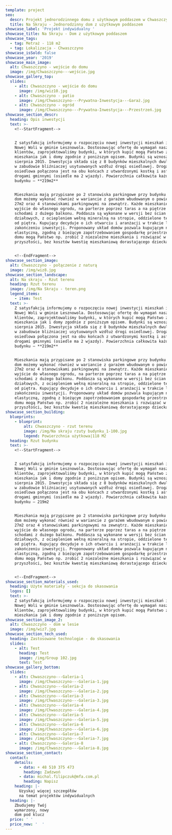 ```yaml
---
template: project
seo:
  descr: Projekt jednorodzinnego domu z użytkowym poddaszem w Chwaszczynie
  title: Na Skraju - Jednorodzinny dom z użytkowym poddaszem
showcase_label: 'Projekt indywidualny '
showcase_title: Na Skraju - Dom z użytkowym poddaszem
showcase_tags:
  - tag: Metraż - 118 m2
  - tag: Lokalizacja - Chwaszczyno
showcase_isSold: false
showcase_year: '2019'
showcase_main_image:
  alt: Chwaszczyno - wejście do domu
  image: /img/Chwaszczyno---wejście.jpg
showcase_gallery_top:
  slides:
    - alt: Chwaszczyno - wejście do domu
      image: /img/wiz10.jpg
    - alt: Chwaszczyno - patio
      image: /img/Chwaszczyno---Prywatna-Inwestycja---Garaż.jpg
    - alt: Chwaszczyno - ogród
      image: /img/Chwaszczyno---Prywatna-Inwestycja---Przestrzeń.jpg
showcase_section_descr:
  heading: Opis inwestycji
  text: >-
    <!--StartFragment-->


    Z satysfakcją informujemy o rozpoczęciu nowej inwestycji mieszkań i domów w
    Nowej Woli w gminie Lesznowola. Dostosowując ofertę do wymagań naszych
    klientów, zaprojektowaliśmy budynki, w których kupić mogą Państwo zarówno
    mieszkania jak i domy zgodnie z poniższym opisem. Budynki są wznoszone od
    sierpnia 2015. Inwestycja składa się z 8 budynków mieszkalnych dwulokalowych
    w zabudowie bliźniaczej usytuowanych wzdłuż drogi osiedlowej. Droga
    osiedlowa połączona jest na obu końcach z utwardzonymi kostką i asfaltem
    drogami gminnymi (osiedle ma 2 wjazdy). Powierzchnia całkowita każdego
    budynku – **219m2**


    Mieszkania mają przypisane po 2 stanowiska parkingowe przy budynku natomiast
    dom możemy wykonać również w wariancie z garażem wbudowanym o powierzchni
    27m2 oraz 4 stanowiskami parkingowymi na zewnątrz. Każde mieszkanie ma
    wyjście do własnego ogrodu, na parterze poprzez taras a na piętrze -
    schodami z dużego balkonu. Poddasza są wykonane w wersji bez ścian
    działowych, z ociepleniem wełną mineralną na stropie, oddzielone termicznie
    od piętra. Kupujący decyduje o ich otwarciu i aranżacji w trakcie lub po
    zakończeniu inwestycji. Proponowany układ domów pozwala kupującym na
    elastyczną, zgodną z bieżącym zapotrzebowaniem gospodarkę przestrzenią. Z
    domu mogą Państwo np. zrobić 2 niezależne mieszkania i rozwiązać w
    przyszłości, bez kosztów kwestię mieszkaniową dorastającego dziecka


    <!--EndFragment-->
showcase_section_image:
  alt: Chwaszczyno - połączenie z naturą
  image: /img/wiz8.jpg
showcase_section_landscape:
  alt: Na skraju - Rzut terenu
  heading: Rzut terenu
  image: /img/Na Skraju - teren.png
  legend_items:
    - item: Test
  text: >-
    Z satysfakcją informujemy o rozpoczęciu nowej inwestycji mieszkań i domów w
    Nowej Woli w gminie Lesznowola. Dostosowując ofertę do wymagań naszych
    klientów, zaprojektowaliśmy budynki, w których kupić mogą Państwo zarówno
    mieszkania jak i domy zgodnie z poniższym opisem. Budynki są wznoszone od
    sierpnia 2015. Inwestycja składa się z 8 budynków mieszkalnych dwulokalowych
    w zabudowie bliźniaczej usytuowanych wzdłuż drogi osiedlowej. Droga
    osiedlowa połączona jest na obu końcach z utwardzonymi kostką i asfaltem
    drogami gminnymi (osiedle ma 2 wjazdy). Powierzchnia całkowita każdego
    budynku – **219m2**


    Mieszkania mają przypisane po 2 stanowiska parkingowe przy budynku natomiast
    dom możemy wykonać również w wariancie z garażem wbudowanym o powierzchni
    27m2 oraz 4 stanowiskami parkingowymi na zewnątrz. Każde mieszkanie ma
    wyjście do własnego ogrodu, na parterze poprzez taras a na piętrze -
    schodami z dużego balkonu. Poddasza są wykonane w wersji bez ścian
    działowych, z ociepleniem wełną mineralną na stropie, oddzielone termicznie
    od piętra. Kupujący decyduje o ich otwarciu i aranżacji w trakcie lub po
    zakończeniu inwestycji. Proponowany układ domów pozwala kupującym na
    elastyczną, zgodną z bieżącym zapotrzebowaniem gospodarkę przestrzenią. Z
    domu mogą Państwo np. zrobić 2 niezależne mieszkania i rozwiązać w
    przyszłości, bez kosztów kwestię mieszkaniową dorastającego dziecka
showcase_section_building:
  blueprints:
    - blueprint:
        alt: Chwaszczyno - rzut terenu
        image: /img/Na skraju rzuty budynku_1-100.jpg
        legend: Powierzchnia użytkowa|118 M2
  heading: Rzut budynku
  text: >-
    <!--StartFragment-->


    Z satysfakcją informujemy o rozpoczęciu nowej inwestycji mieszkań i domów w
    Nowej Woli w gminie Lesznowola. Dostosowując ofertę do wymagań naszych
    klientów, zaprojektowaliśmy budynki, w których kupić mogą Państwo zarówno
    mieszkania jak i domy zgodnie z poniższym opisem. Budynki są wznoszone od
    sierpnia 2015. Inwestycja składa się z 8 budynków mieszkalnych dwulokalowych
    w zabudowie bliźniaczej usytuowanych wzdłuż drogi osiedlowej. Droga
    osiedlowa połączona jest na obu końcach z utwardzonymi kostką i asfaltem
    drogami gminnymi (osiedle ma 2 wjazdy). Powierzchnia całkowita każdego
    budynku – 219m2


    Mieszkania mają przypisane po 2 stanowiska parkingowe przy budynku natomiast
    dom możemy wykonać również w wariancie z garażem wbudowanym o powierzchni
    27m2 oraz 4 stanowiskami parkingowymi na zewnątrz. Każde mieszkanie ma
    wyjście do własnego ogrodu, na parterze poprzez taras a na piętrze -
    schodami z dużego balkonu. Poddasza są wykonane w wersji bez ścian
    działowych, z ociepleniem wełną mineralną na stropie, oddzielone termicznie
    od piętra. Kupujący decyduje o ich otwarciu i aranżacji w trakcie lub po
    zakończeniu inwestycji. Proponowany układ domów pozwala kupującym na
    elastyczną, zgodną z bieżącym zapotrzebowaniem gospodarkę przestrzenią. Z
    domu mogą Państwo np. zrobić 2 niezależne mieszkania i rozwiązać w
    przyszłości, bez kosztów kwestię mieszkaniową dorastającego dziecka


    <!--EndFragment-->
showcase_section_materials_used:
  heading: Użyte materiały - sekcja do skasowania
  logos: []
  text: >-
    Z satysfakcją informujemy o rozpoczęciu nowej inwestycji mieszkań i domów w
    Nowej Woli w gminie Lesznowola. Dostosowując ofertę do wymagań naszych
    klientów, zaprojektowaliśmy budynki, w których kupić mogą Państwo zarówno
    mieszkania jak i domy zgodnie z poniższym opisem.
showcase_section_image_2:
  alt: Chwaszczyno - dom w lesie
  image: /img/wiz7.jpg
showcase_section_tech_used:
  heading: Zastosowane technologie - do skasowania
  slides:
    - alt: Test
      heading: Test
      image: /img/Group 102.jpg
      text: Test
showcase_gallery_bottom:
  slides:
    - alt: Chwaszczyno---Galeria-1
      image: /img/Chwaszczyno---Galeria-1.jpg
    - alt: Chwaszczyno---Galeria-2
      image: /img/Chwaszczyno---Galeria-2.jpg
    - alt: Chwaszczyno---Galeria-3
      image: /img/Chwaszczyno---Galeria-3.jpg
    - alt: Chwaszczyno---Galeria-4
      image: /img/Chwaszczyno---Galeria-4.jpg
    - alt: Chwaszczyno---Galeria-5
      image: /img/Chwaszczyno---Galeria-5.jpg
    - alt: Chwaszczyno---Galeria-6
      image: /img/Chwaszczyno---Galeria-6.jpg
    - alt: Chwaszczyno---Galeria-7
      image: /img/Chwaszczyno---Galeria-7.jpg
    - alt: Chwaszczyno---Galeria-8
      image: /img/Chwaszczyno---Galeria-8.jpg
showcase_section_contact:
  contact:
    details:
      - data: + 48 510 375 473
        heading: Zadzwoń
      - data: michal.filipczuk@mfa.com.pl
        heading: Napisz
    heading: |-
      Uzyskaj więcej szczegółów
      na temat projektów indywidualnych
  heading: |-
    Zbudujemy Twój 
    wymarzony, nowy 
    dom pod klucz
  price: ' '
  price_new: '  '
---
```


